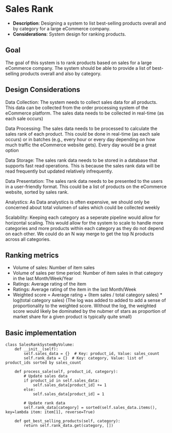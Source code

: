 # Sales Rank

- **Description**: Designing a system to list best-selling products overall and by category for a large eCommerce company.
- **Considerations**: System design for ranking products.

## Goal

The goal of this system is to rank products based on sales for a large eCommerce company. The system should be able to provide a list of best-selling products overall and also by category.

## Design Considerations

Data Collection: The system needs to collect sales data for all products. This data can be collected from the order processing system of the eCommerce platform. The sales data needs to be collected in real-time (as each sale occurs)

Data Processing: The sales data needs to be processed to calculate the sales rank of each product. This could be done in real-time (as each sale occurs) or in batches (e.g., every hour or every day depending on how much traffic the eCommerce website gets). Every day would be a great option

Data Storage: The sales rank data needs to be stored in a database that supports fast read operations. This is because the sales rank data will be read frequently but updated relatively infrequently.

Data Presentation: The sales rank data needs to be presented to the users in a user-friendly format. This could be a list of products on the eCommerce website, sorted by sales rank.

Analystics: As Data analystics is often expensive, we should only be concerned about total volumen of sales which could be collected weekly

Scalability: Keeping each category as a seperate pipeline would allow for horizontal scaling. This would allow for the system to scale to handle more categories and more products within each category as they do not depend on each other. We could do an N way merge to get the top N products across all categories.

## Ranking metrics

- Volume of sales: Number of item sales
- Volume of sales per time period: Number of item sales in that category in the last Month/Week/Year
- Ratings: Average rating of the item
- Ratings: Average rating of the item in the last Month/Week
- Weighted score = Average rating + (Item sales / total category sales) \* log(total category sales)
  (The log was added to added to add a sense of proportionality to the weighted score. Without the log, the weighted score would likely be dominated by the nubmer of stars as proportion of market share for a given product is typically quite small)

## Basic implementation

```
class SalesRankSystemByVolume:
    def __init__(self):
        self.sales_data = {}  # Key: product_id, Value: sales_count
        self.rank_data = {}  # Key: category, Value: list of product_ids sorted by sales_count

    def process_sale(self, product_id, category):
        # Update sales data
        if product_id in self.sales_data:
            self.sales_data[product_id] += 1
        else:
            self.sales_data[product_id] = 1

        # Update rank data
        self.rank_data[category] = sorted(self.sales_data.items(), key=lambda item: item[1], reverse=True)

    def get_best_selling_products(self, category):
        return self.rank_data.get(category, [])
```
